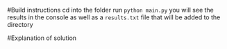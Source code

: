 #Build instructions
cd into the folder
run `python main.py`
you will see the results in the console as well as a `results.txt` file that will be added to the directory

#Explanation of solution

